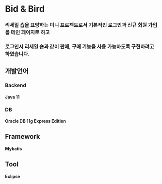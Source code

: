 # Bid & Bird

### 리세일 숍을 표방하는 미니 프로젝트로서 기본적인 로그인과 신규 회원 가입을 메인 페이지로 하고
### 로그인시 리세일 숍과 같이 판매, 구매 기능을 사용 가능하도록 구현하려고 하였습니다.


## 개발언어
### Backend
#### Java 11

### DB
#### Oracle DB 11g Express Edition 

## Framework
#### Mybatis


## Tool
#### Eclipse
